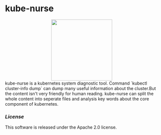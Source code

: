 # kube-nurse
<center><img width="200px" src="https://kube-nurse.oss-cn-beijing.aliyuncs.com/kube-nurse.png"/></center>
kube-nurse is a kubernetes system diagnostic tool. Command `kubectl cluster-info dump` can dump many useful information about the cluster.But the content isn't very friendly for human reading. kube-nurse can split the whole content into seperate files and analysis key words about the core component of kubernetes. 

### *License*
This software is released under the Apache 2.0 license.
